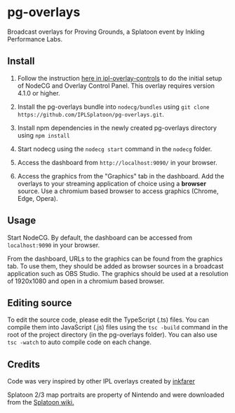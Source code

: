 # pg-overlays

Broadcast overlays for Proving Grounds, a Splatoon event by Inkling Performance Labs.

## Install

1. Follow the instruction [here in ipl-overlay-controls](https://github.com/inkfarer/ipl-overlay-controls) to do
   the initial setup of NodeCG and Overlay Control Panel. This overlay requires version 4.1.0 or higher.

2. Install the pg-overlays bundle into `nodecg/bundles` using `git clone https://github.com/IPLSplatoon/pg-overlays.git`.

3. Install npm dependencies in the newly created pg-overlays directory using `npm install`

3. Start nodecg using the `nodecg start` command in the `nodecg` folder.

4. Access the dashboard from `http://localhost:9090/` in your browser.

5. Access the graphics from the "Graphics" tab in the dashboard. Add the overlays to your streaming application of
   choice using a **browser** source. Use a chromium based browser to access graphics (Chrome, Edge, Opera).
   
## Usage

Start NodeCG. By default, the dashboard can be accessed from `localhost:9090` in your browser.

From the dashboard, URLs to the graphics can be found from the graphics tab. To use them, they should be added as
browser sources in a broadcast application such as OBS Studio. The graphics should be used at a resolution of
1920x1080 and open in a chromium based browser.

## Editing source

To edit the source code, please edit the TypeScript (.ts) files. You can compile them into JavaScript (.js) files using the `tsc -build` command in the root of the project directory (in the pg-overlays folder). You can also use `tsc -watch` to auto compile code on each change.

## Credits

Code was very inspired by other IPL overlays created by [inkfarer](https://github.com/inkfarer)

Splatoon 2/3 map portraits are property of Nintendo and were downloaded from
the [Splatoon wiki.](https://splatoonwiki.org/)